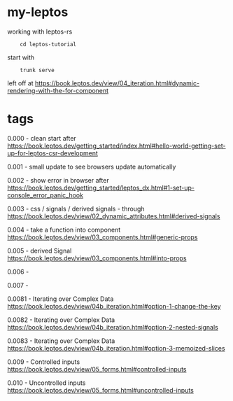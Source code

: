 # my-leptos
working with leptos-rs

        cd leptos-tutorial

start with 

        trunk serve

left off at https://book.leptos.dev/view/04_iteration.html#dynamic-rendering-with-the-for-component

# tags  

0.000 - clean start after https://book.leptos.dev/getting_started/index.html#hello-world-getting-set-up-for-leptos-csr-development

0.001 - small update to see browsers update automatically

0.002 - show error in browser after https://book.leptos.dev/getting_started/leptos_dx.html#1-set-up-console_error_panic_hook

0.003 - css / signals / derived signals - through https://book.leptos.dev/view/02_dynamic_attributes.html#derived-signals

0.004 - take a function into component https://book.leptos.dev/view/03_components.html#generic-props

0.005 - derived Signal https://book.leptos.dev/view/03_components.html#into-props

0.006 - 

0.007 - 

0.0081 - Iterating over Complex Data https://book.leptos.dev/view/04b_iteration.html#option-1-change-the-key

0.0082 - Iterating over Complex Data https://book.leptos.dev/view/04b_iteration.html#option-2-nested-signals

0.0083 - Iterating over Complex Data https://book.leptos.dev/view/04b_iteration.html#option-3-memoized-slices

0.009 - Controlled inputs https://book.leptos.dev/view/05_forms.html#controlled-inputs

0.010 - Uncontrolled inputs https://book.leptos.dev/view/05_forms.html#uncontrolled-inputs
